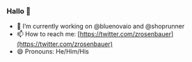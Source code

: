 ### Hallo 👋

- 🔭 I’m currently working on @bluenovaio and @shoprunner
- 📫 How to reach me: [https://twitter.com/zrosenbauer](https://twitter.com/zrosenbauer)
- 😄 Pronouns: He/Him/His

<!--
**zrosenbauer/zrosenbauer** is a ✨ _special_ ✨ repository because its `README.md` (this file) appears on your GitHub profile.

Here are some ideas to get you started:

- 🔭 I’m currently working on ...
- 🌱 I’m currently learning ...
- 👯 I’m looking to collaborate on ...
- 🤔 I’m looking for help with ...
- 💬 Ask me about ...
- 📫 How to reach me: ...
- 😄 Pronouns: ...
- ⚡ Fun fact: ...
-->
